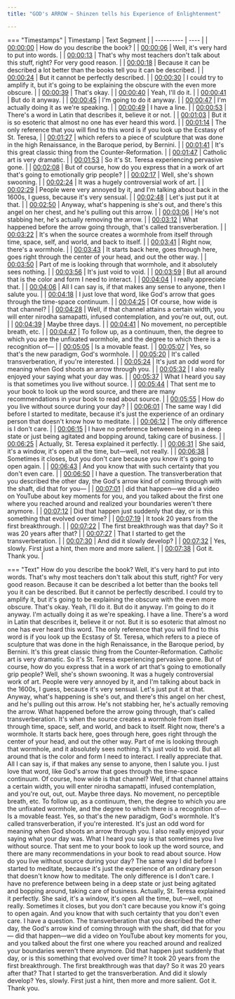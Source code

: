 ```yaml
---
title: "GOD's ARROW ~ Shinzen tells his Experience of Enlightenment"

---
```

=== "Timestamps"
    | Timestamp | Text Segment |
    | ---------- | ----  |
    | [00:00:00](https://www.youtube.com/watch?v=LPnLDtHLymo&t=0) |  How do you describe the book? |
    | [00:00:06](https://www.youtube.com/watch?v=LPnLDtHLymo&t=6) |  Well, it's very hard to put into words. |
    | [00:00:13](https://www.youtube.com/watch?v=LPnLDtHLymo&t=13) |  That's why most teachers don't talk about this stuff, right? For very good reason. |
    | [00:00:18](https://www.youtube.com/watch?v=LPnLDtHLymo&t=18) |  Because it can be described a lot better than the books tell you it can be described. |
    | [00:00:24](https://www.youtube.com/watch?v=LPnLDtHLymo&t=24) |  But it cannot be perfectly described. |
    | [00:00:30](https://www.youtube.com/watch?v=LPnLDtHLymo&t=30) |  I could try to amplify it, but it's going to be explaining the obscure with the even more obscure. |
    | [00:00:39](https://www.youtube.com/watch?v=LPnLDtHLymo&t=39) |  That's okay. |
    | [00:00:40](https://www.youtube.com/watch?v=LPnLDtHLymo&t=40) |  Yeah, I'll do it. |
    | [00:00:41](https://www.youtube.com/watch?v=LPnLDtHLymo&t=41) |  But do it anyway. |
    | [00:00:45](https://www.youtube.com/watch?v=LPnLDtHLymo&t=45) |  I'm going to do it anyway. |
    | [00:00:47](https://www.youtube.com/watch?v=LPnLDtHLymo&t=47) |  I'm actually doing it as we're speaking. |
    | [00:00:49](https://www.youtube.com/watch?v=LPnLDtHLymo&t=49) |  I have a line. |
    | [00:00:53](https://www.youtube.com/watch?v=LPnLDtHLymo&t=53) |  There's a word in Latin that describes it, believe it or not. |
    | [00:01:03](https://www.youtube.com/watch?v=LPnLDtHLymo&t=63) |  But it is so esoteric that almost no one has ever heard this word. |
    | [00:01:14](https://www.youtube.com/watch?v=LPnLDtHLymo&t=74) |  The only reference that you will find to this word is if you look up the Ecstasy of St. Teresa, |
    | [00:01:27](https://www.youtube.com/watch?v=LPnLDtHLymo&t=87) |  which refers to a piece of sculpture that was done in the high Renaissance, in the Baroque period, by Bernini. |
    | [00:01:41](https://www.youtube.com/watch?v=LPnLDtHLymo&t=101) |  It's this great classic thing from the Counter-Reformation. |
    | [00:01:47](https://www.youtube.com/watch?v=LPnLDtHLymo&t=107) |  Catholic art is very dramatic. |
    | [00:01:53](https://www.youtube.com/watch?v=LPnLDtHLymo&t=113) |  So it's St. Teresa experiencing pervasive gone. |
    | [00:02:08](https://www.youtube.com/watch?v=LPnLDtHLymo&t=128) |  But of course, how do you express that in a work of art that's going to emotionally grip people? |
    | [00:02:17](https://www.youtube.com/watch?v=LPnLDtHLymo&t=137) |  Well, she's shown swooning. |
    | [00:02:24](https://www.youtube.com/watch?v=LPnLDtHLymo&t=144) |  It was a hugely controversial work of art. |
    | [00:02:29](https://www.youtube.com/watch?v=LPnLDtHLymo&t=149) |  People were very annoyed by it, and I'm talking about back in the 1600s, I guess, because it's very sensual. |
    | [00:02:48](https://www.youtube.com/watch?v=LPnLDtHLymo&t=168) |  Let's just put it at that. |
    | [00:02:50](https://www.youtube.com/watch?v=LPnLDtHLymo&t=170) |  Anyway, what's happening is she's out, and there's this angel on her chest, and he's pulling out this arrow. |
    | [00:03:06](https://www.youtube.com/watch?v=LPnLDtHLymo&t=186) |  He's not stabbing her, he's actually removing the arrow. |
    | [00:03:12](https://www.youtube.com/watch?v=LPnLDtHLymo&t=192) |  What happened before the arrow going through, that's called transverberation. |
    | [00:03:22](https://www.youtube.com/watch?v=LPnLDtHLymo&t=202) |  It's when the source creates a wormhole from itself through time, space, self, and world, and back to itself. |
    | [00:03:41](https://www.youtube.com/watch?v=LPnLDtHLymo&t=221) |  Right now, there's a wormhole. |
    | [00:03:43](https://www.youtube.com/watch?v=LPnLDtHLymo&t=223) |  It starts back here, goes through here, goes right through the center of your head, and out the other way. |
    | [00:03:50](https://www.youtube.com/watch?v=LPnLDtHLymo&t=230) |  Part of me is looking through that wormhole, and it absolutely sees nothing. |
    | [00:03:56](https://www.youtube.com/watch?v=LPnLDtHLymo&t=236) |  It's just void to void. |
    | [00:03:59](https://www.youtube.com/watch?v=LPnLDtHLymo&t=239) |  But all around that is the color and form I need to interact. |
    | [00:04:04](https://www.youtube.com/watch?v=LPnLDtHLymo&t=244) |  I really appreciate that. |
    | [00:04:06](https://www.youtube.com/watch?v=LPnLDtHLymo&t=246) |  All I can say is, if that makes any sense to anyone, then I salute you. |
    | [00:04:18](https://www.youtube.com/watch?v=LPnLDtHLymo&t=258) |  I just love that word, like God's arrow that goes through the time-space continuum. |
    | [00:04:25](https://www.youtube.com/watch?v=LPnLDtHLymo&t=265) |  Of course, how wide is that channel? |
    | [00:04:28](https://www.youtube.com/watch?v=LPnLDtHLymo&t=268) |  Well, if that channel attains a certain width, you will enter nirodha samapatti, infused contemplation, and you're out, out, out. |
    | [00:04:39](https://www.youtube.com/watch?v=LPnLDtHLymo&t=279) |  Maybe three days. |
    | [00:04:41](https://www.youtube.com/watch?v=LPnLDtHLymo&t=281) |  No movement, no perceptible breath, etc. |
    | [00:04:47](https://www.youtube.com/watch?v=LPnLDtHLymo&t=287) |  To follow up, as a continuum, then, the degree to which you are the unfixated wormhole, and the degree to which there is a recognition of— |
    | [00:05:05](https://www.youtube.com/watch?v=LPnLDtHLymo&t=305) |  Is a movable feast. |
    | [00:05:07](https://www.youtube.com/watch?v=LPnLDtHLymo&t=307) |  Yes, so that's the new paradigm, God's wormhole. |
    | [00:05:20](https://www.youtube.com/watch?v=LPnLDtHLymo&t=320) |  It's called transverberation, if you're interested. |
    | [00:05:24](https://www.youtube.com/watch?v=LPnLDtHLymo&t=324) |  It's just an odd word for meaning when God shoots an arrow through you. |
    | [00:05:32](https://www.youtube.com/watch?v=LPnLDtHLymo&t=332) |  I also really enjoyed your saying what your day was. |
    | [00:05:37](https://www.youtube.com/watch?v=LPnLDtHLymo&t=337) |  What I heard you say is that sometimes you live without source. |
    | [00:05:44](https://www.youtube.com/watch?v=LPnLDtHLymo&t=344) |  That sent me to your book to look up the word source, and there are many recommendations in your book to read about source. |
    | [00:05:55](https://www.youtube.com/watch?v=LPnLDtHLymo&t=355) |  How do you live without source during your day? |
    | [00:06:01](https://www.youtube.com/watch?v=LPnLDtHLymo&t=361) |  The same way I did before I started to meditate, because it's just the experience of an ordinary person that doesn't know how to meditate. |
    | [00:06:12](https://www.youtube.com/watch?v=LPnLDtHLymo&t=372) |  The only difference is I don't care. |
    | [00:06:15](https://www.youtube.com/watch?v=LPnLDtHLymo&t=375) |  I have no preference between being in a deep state or just being agitated and bopping around, taking care of business. |
    | [00:06:25](https://www.youtube.com/watch?v=LPnLDtHLymo&t=385) |  Actually, St. Teresa explained it perfectly. |
    | [00:06:31](https://www.youtube.com/watch?v=LPnLDtHLymo&t=391) |  She said, it's a window, it's open all the time, but—well, not really. |
    | [00:06:38](https://www.youtube.com/watch?v=LPnLDtHLymo&t=398) |  Sometimes it closes, but you don't care because you know it's going to open again. |
    | [00:06:43](https://www.youtube.com/watch?v=LPnLDtHLymo&t=403) |  And you know that with such certainty that you don't even care. |
    | [00:06:50](https://www.youtube.com/watch?v=LPnLDtHLymo&t=410) |  I have a question. The transverberation that you described the other day, the God's arrow kind of coming through with the shaft, did that for you— |
    | [00:07:01](https://www.youtube.com/watch?v=LPnLDtHLymo&t=421) |  did that happen—we did a video on YouTube about key moments for you, and you talked about the first one where you reached around and realized your boundaries weren't there anymore. |
    | [00:07:12](https://www.youtube.com/watch?v=LPnLDtHLymo&t=432) |  Did that happen just suddenly that day, or is this something that evolved over time? |
    | [00:07:19](https://www.youtube.com/watch?v=LPnLDtHLymo&t=439) |  It took 20 years from the first breakthrough. |
    | [00:07:22](https://www.youtube.com/watch?v=LPnLDtHLymo&t=442) |  The first breakthrough was that day? So it was 20 years after that? |
    | [00:07:27](https://www.youtube.com/watch?v=LPnLDtHLymo&t=447) |  That I started to get the transverberation. |
    | [00:07:30](https://www.youtube.com/watch?v=LPnLDtHLymo&t=450) |  And did it slowly develop? |
    | [00:07:32](https://www.youtube.com/watch?v=LPnLDtHLymo&t=452) |  Yes, slowly. First just a hint, then more and more salient. |
    | [00:07:38](https://www.youtube.com/watch?v=LPnLDtHLymo&t=458) |  Got it. Thank you. |

=== "Text"
     How do you describe the book? Well, it's very hard to put into words. That's why most teachers don't talk about this stuff, right? For very good reason. Because it can be described a lot better than the books tell you it can be described. But it cannot be perfectly described. I could try to amplify it, but it's going to be explaining the obscure with the even more obscure. That's okay. Yeah, I'll do it. But do it anyway. I'm going to do it anyway. I'm actually doing it as we're speaking. I have a line. There's a word in Latin that describes it, believe it or not. But it is so esoteric that almost no one has ever heard this word. The only reference that you will find to this word is if you look up the Ecstasy of St. Teresa, which refers to a piece of sculpture that was done in the high Renaissance, in the Baroque period, by Bernini. It's this great classic thing from the Counter-Reformation. Catholic art is very dramatic. So it's St. Teresa experiencing pervasive gone. But of course, how do you express that in a work of art that's going to emotionally grip people? Well, she's shown swooning. It was a hugely controversial work of art. People were very annoyed by it, and I'm talking about back in the 1600s, I guess, because it's very sensual. Let's just put it at that. Anyway, what's happening is she's out, and there's this angel on her chest, and he's pulling out this arrow. He's not stabbing her, he's actually removing the arrow. What happened before the arrow going through, that's called transverberation. It's when the source creates a wormhole from itself through time, space, self, and world, and back to itself. Right now, there's a wormhole. It starts back here, goes through here, goes right through the center of your head, and out the other way. Part of me is looking through that wormhole, and it absolutely sees nothing. It's just void to void. But all around that is the color and form I need to interact. I really appreciate that. All I can say is, if that makes any sense to anyone, then I salute you. I just love that word, like God's arrow that goes through the time-space continuum. Of course, how wide is that channel? Well, if that channel attains a certain width, you will enter nirodha samapatti, infused contemplation, and you're out, out, out. Maybe three days. No movement, no perceptible breath, etc. To follow up, as a continuum, then, the degree to which you are the unfixated wormhole, and the degree to which there is a recognition of— Is a movable feast. Yes, so that's the new paradigm, God's wormhole. It's called transverberation, if you're interested. It's just an odd word for meaning when God shoots an arrow through you. I also really enjoyed your saying what your day was. What I heard you say is that sometimes you live without source. That sent me to your book to look up the word source, and there are many recommendations in your book to read about source. How do you live without source during your day? The same way I did before I started to meditate, because it's just the experience of an ordinary person that doesn't know how to meditate. The only difference is I don't care. I have no preference between being in a deep state or just being agitated and bopping around, taking care of business. Actually, St. Teresa explained it perfectly. She said, it's a window, it's open all the time, but—well, not really. Sometimes it closes, but you don't care because you know it's going to open again. And you know that with such certainty that you don't even care. I have a question. The transverberation that you described the other day, the God's arrow kind of coming through with the shaft, did that for you— did that happen—we did a video on YouTube about key moments for you, and you talked about the first one where you reached around and realized your boundaries weren't there anymore. Did that happen just suddenly that day, or is this something that evolved over time? It took 20 years from the first breakthrough. The first breakthrough was that day? So it was 20 years after that? That I started to get the transverberation. And did it slowly develop? Yes, slowly. First just a hint, then more and more salient. Got it. Thank you.